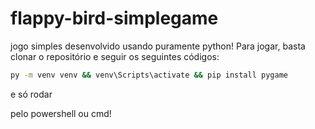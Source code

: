 # flappy-bird-simplegame
jogo simples desenvolvido usando puramente python!
Para jogar, basta clonar o repositório e seguir os seguintes códigos: <br>

```bash
py -m venv venv && venv\Scripts\activate && pip install pygame
``` 
<p> e só rodar <p>
<p> pelo powershell ou cmd! </p>
